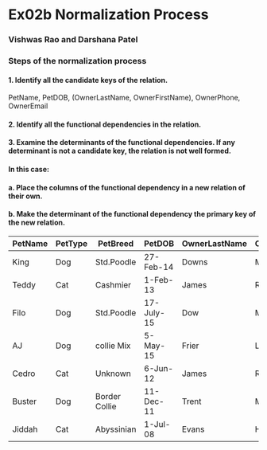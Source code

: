 # Ex02b Normalization Process
### Vishwas Rao and Darshana Patel

### Steps of the normalization process
#### 1. Identify all the candidate keys of the relation.
PetName, PetDOB, (OwnerLastName, OwnerFirstName), OwnerPhone, OwnerEmail
#### 2. Identify all the functional dependencies in the relation.
#### 3. Examine the determinants of the functional dependencies. If any determinant is not a candidate key, the relation is not well formed. 
#### In this case:
  #### a. Place the columns of the functional dependency in a new relation of their own.
  #### b. Make the determinant of the functional dependency the primary key of the new relation.

PetName| PetType | PetBreed | PetDOB | OwnerLastName | OwnerFirstName | OwnerPhone | OwnerEmail |
-------|---------|----------|--------|---------------|----------------|------------|------------|
King   | Dog     | Std.Poodle|27-Feb-14|    Downs    | Marsha         | 201-823-5467| Marsha.Downs@somewhere.com|
Teddy  | Cat     | Cashmier  | 1-Feb-13|    James    | Richard        | 201-735-9812| Richard.James@somewhere.com|
Filo   | Dog     | Std.Poodle| 17-July-15|  Dow      | Marsha         | 201-823-5467| Marsha.Downs@somewhere.com |
AJ     | Dog     | collie Mix| 5-May-15|   Frier     | Liz            | 201-823-6578| Liz.Frier@somewhere.com    |
Cedro  | Cat     | Unknown   | 6-Jun-12|   James     | Richard        | 201-735-9812| Richard.James@somewhere.com |
Buster   | Dog     | Border Collie| 11-Dec-11|  Trent | Miles         | 201-634-7865| Miles.Trent@somewhere.com |
Jiddah   | Cat     | Abyssinian| 1-Jul-08|  Evans      | Hilary         | 201-634-2345| Hilary.Evans@somewhere.com |
